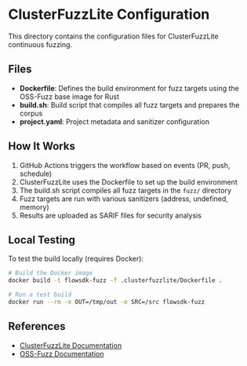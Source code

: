 # ClusterFuzzLite Configuration

This directory contains the configuration files for ClusterFuzzLite continuous fuzzing.

## Files

- **Dockerfile**: Defines the build environment for fuzz targets using the OSS-Fuzz base image for Rust
- **build.sh**: Build script that compiles all fuzz targets and prepares the corpus
- **project.yaml**: Project metadata and sanitizer configuration

## How It Works

1. GitHub Actions triggers the workflow based on events (PR, push, schedule)
2. ClusterFuzzLite uses the Dockerfile to set up the build environment
3. The build.sh script compiles all fuzz targets in the `fuzz/` directory
4. Fuzz targets are run with various sanitizers (address, undefined, memory)
5. Results are uploaded as SARIF files for security analysis

## Local Testing

To test the build locally (requires Docker):

```bash
# Build the Docker image
docker build -t flowsdk-fuzz -f .clusterfuzzlite/Dockerfile .

# Run a test build
docker run --rm -e OUT=/tmp/out -e SRC=/src flowsdk-fuzz
```

## References

- [ClusterFuzzLite Documentation](https://google.github.io/clusterfuzzlite/)
- [OSS-Fuzz Documentation](https://google.github.io/oss-fuzz/)
